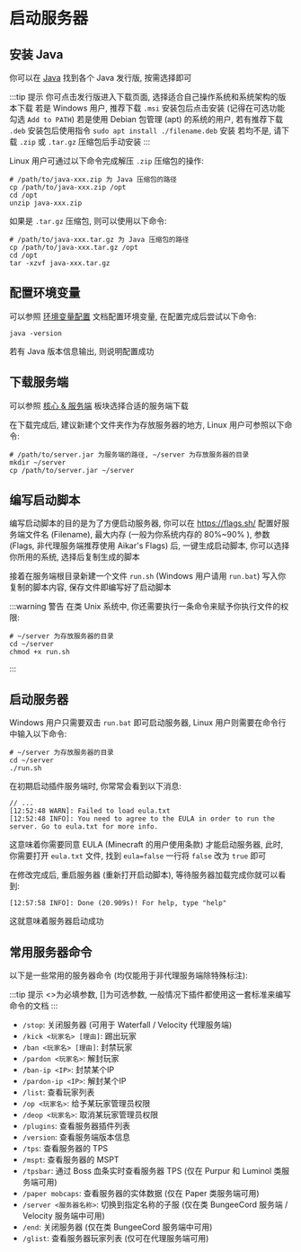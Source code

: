 # 启动服务器

## 安装 Java

你可以在 [Java](../basic-knowledge/java.md) 找到各个 Java 发行版, 按需选择即可

:::tip 提示
你可点击发行版进入下载页面, 选择适合自己操作系统和系统架构的版本下载
若是 Windows 用户, 推荐下载 `.msi` 安装包后点击安装 (记得在可选功能勾选 `Add to PATH`) 
若是使用 Debian 包管理 (apt) 的系统的用户, 若有推荐下载 `.deb` 安装包后使用指令 `sudo apt install ./filename.deb` 安装
若均不是, 请下载 `.zip` 或 `.tar.gz` 压缩包后手动安装
:::

Linux 用户可通过以下命令完成解压 `.zip` 压缩包的操作: 
```shell
# /path/to/java-xxx.zip 为 Java 压缩包的路径
cp /path/to/java-xxx.zip /opt
cd /opt
unzip java-xxx.zip
```

如果是 `.tar.gz` 压缩包, 则可以使用以下命令:
```shell
# /path/to/java-xxx.tar.gz 为 Java 压缩包的路径
cp /path/to/java-xxx.tar.gz /opt
cd /opt
tar -xzvf java-xxx.tar.gz
```

## 配置环境变量

可以参照 [环境变量配置](../basic-knowledge/environment-variables.md) 文档配置环境变量, 在配置完成后尝试以下命令:

```shell
java -version
```

若有 Java 版本信息输出, 则说明配置成功

## 下载服务端

可以参照 [核心 & 服务端](../basic-knowledge/core.md) 板块选择合适的服务端下载

在下载完成后, 建议新建个文件夹作为存放服务器的地方, Linux 用户可参照以下命令:

```shell
# /path/to/server.jar 为服务端的路径, ~/server 为存放服务器的目录
mkdir ~/server
cp /path/to/server.jar ~/server
```

## 编写启动脚本

编写启动脚本的目的是为了方便启动服务器, 你可以在 https://flags.sh/ 配置好服务端文件名 (Filename), 最大内存 (一般为你系统内存的 80%~90% ), 参数 (Flags, 非代理服务端推荐使用 Aikar's Flags) 后, 一键生成启动脚本, 你可以选择你所用的系统, 选择后复制生成的脚本

接着在服务端根目录新建一个文件 `run.sh` (Windows 用户请用 `run.bat`) 写入你复制的脚本内容, 保存文件即编写好了启动脚本

:::warning 警告
在类 Unix 系统中, 你还需要执行一条命令来赋予你执行文件的权限:
```shell
# ~/server 为存放服务器的目录
cd ~/server
chmod +x run.sh
```
:::

## 启动服务器

Windows 用户只需要双击 `run.bat` 即可启动服务器, Linux 用户则需要在命令行中输入以下命令:

```shell
# ~/server 为存放服务器的目录
cd ~/server
./run.sh
```

在初期启动插件服务端时, 你常常会看到以下消息:


```log
// ...
[12:52:48 WARN]: Failed to load eula.txt
[12:52:48 INFO]: You need to agree to the EULA in order to run the server. Go to eula.txt for more info.
```

这意味着你需要同意 EULA (Minecraft 的用户使用条款) 才能启动服务器, 此时, 你需要打开 `eula.txt` 文件, 找到 `eula=false` 一行将 `false` 改为 `true` 即可

在修改完成后, 重启服务器 (重新打开启动脚本), 等待服务器加载完成你就可以看到:

```log
[12:57:58 INFO]: Done (20.909s)! For help, type "help"
```

这就意味着服务器启动成功

## 常用服务器命令

以下是一些常用的服务器命令 (均仅能用于非代理服务端除特殊标注):

:::tip 提示
<>为必填参数, []为可选参数, 一般情况下插件都使用这一套标准来编写命令的文档
:::

- `/stop`: 关闭服务器 (可用于 Waterfall / Velocity 代理服务端)
- `/kick <玩家名> [理由]`: 踢出玩家
- `/ban <玩家名> [理由]`: 封禁玩家
- `/pardon <玩家名>`: 解封玩家
- `/ban-ip <IP>`: 封禁某个IP
- `/pardon-ip <IP>`: 解封某个IP
- `/list`: 查看玩家列表
- `/op <玩家名>`: 给予某玩家管理员权限
- `/deop <玩家名>`: 取消某玩家管理员权限
- `/plugins`: 查看服务器插件列表
- `/version`: 查看服务端版本信息
- `/tps`: 查看服务器的 TPS
- `/mspt`: 查看服务器的 MSPT
- `/tpsbar`: 通过 Boss 血条实时查看服务器 TPS (仅在 Purpur 和 Luminol 类服务端可用)
- `/paper mobcaps`: 查看服务器的实体数据 (仅在 Paper 类服务端可用)
- `/server <服务器名称>`: 切换到指定名称的子服 (仅在类 BungeeCord 服务端 / Velocity 服务端中可用)
- `/end`: 关闭服务器 (仅在类 BungeeCord 服务端中可用)
- `/glist`: 查看服务器玩家列表 (仅可在代理服务端可用)
